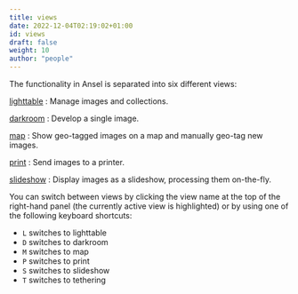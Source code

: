 ```yaml
---
title: views
date: 2022-12-04T02:19:02+01:00
id: views
draft: false
weight: 10
author: "people"
---
```


The functionality in Ansel is separated into six different views:

[lighttable](../../views/lighttable/_index.md)
: Manage images and collections.

[darkroom](../../views/darkroom/_index.md)
: Develop a single image.

[map](../../map/_index.md)
: Show geo-tagged images on a map and manually geo-tag new images.

[print](../../print/_index.md)
: Send images to a printer.

[slideshow](../../slideshow/_index.md)
: Display images as a slideshow, processing them on-the-fly.

You can switch between views by clicking the view name at the top of the right-hand panel (the currently active view is highlighted) or by using one of the following keyboard shortcuts:

 - `L` switches to lighttable
 - `D` switches to darkroom
 - `M` switches to map
 - `P` switches to print
 - `S` switches to slideshow
 - `T` switches to tethering

